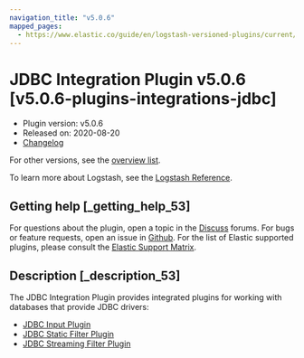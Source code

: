 ```yaml
---
navigation_title: "v5.0.6"
mapped_pages:
  - https://www.elastic.co/guide/en/logstash-versioned-plugins/current/v5.0.6-plugins-integrations-jdbc.html
---
```


# JDBC Integration Plugin v5.0.6 [v5.0.6-plugins-integrations-jdbc]


* Plugin version: v5.0.6
* Released on: 2020-08-20
* [Changelog](https://github.com/logstash-plugins/logstash-integration-jdbc/blob/v5.0.6/CHANGELOG.md)

For other versions, see the [overview list](integration-jdbc-index.md).

To learn more about Logstash, see the [Logstash Reference](logstash://reference/index.md).

## Getting help [_getting_help_53]

For questions about the plugin, open a topic in the [Discuss](http://discuss.elastic.co) forums. For bugs or feature requests, open an issue in [Github](https://github.com/logstash-plugins/logstash-integration-jdbc). For the list of Elastic supported plugins, please consult the [Elastic Support Matrix](https://www.elastic.co/support/matrix#matrix_logstash_plugins).


## Description [_description_53]

The JDBC Integration Plugin provides integrated plugins for working with databases that provide JDBC drivers:

* [JDBC Input Plugin](/lsr/plugins-inputs-jdbc.md)
* [JDBC Static Filter Plugin](/lsr/plugins-filters-jdbc_static.md)
* [JDBC Streaming Filter Plugin](/lsr/plugins-filters-jdbc_streaming.md)


